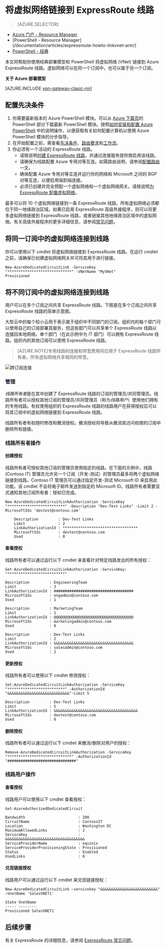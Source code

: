 <properties
   pageTitle="使用经典部署模型和 PowerShell 将虚拟网络链接到 ExpressRoute 线路 | Azure"
   description="本文档概述如何使用经典部署模型和 PowerShell 将虚拟网络 (VNet) 链接到 ExpressRoute 线路。"
   services="expressroute"
   documentationCenter="na"
   authors="ganesr"
   manager="carmonm"
   editor=""
   tags="azure-service-management"/>
<tags
   ms.service="expressroute"
   ms.devlang="na"
   ms.topic="article"
   ms.tgt_pltfrm="na"
   ms.workload="infrastructure-services"
   ms.date="10/10/2016"
   wacn.date="10/31/2016"
   ms.author="ganesr" />



# 将虚拟网络链接到 ExpressRoute 线路

> [AZURE.SELECTOR]
- [Azure 门户 - Resource Manager](/documentation/articles/expressroute-howto-linkvnet-portal-resource-manager/)
- [PowerShell - Resource Manager] (/documentation/articles/expressroute-howto-linkvnet-arm/)  
- [PowerShell - 经典](/documentation/articles/expressroute-howto-linkvnet-classic/)



本文将帮助你使用经典部署模型和 PowerShell 将虚拟网络 (VNet) 链接到 Azure ExpressRoute 线路。虚拟网络可以在同一个订阅中，也可以属于另一个订阅。

**关于 Azure 部署模型**

[AZURE.INCLUDE [vpn-gateway-clasic-rm](../../includes/vpn-gateway-classic-rm-include.md)]

## 配置先决条件

1. 你需要最新版本的 Azure PowerShell 模块。可以从 [Azure 下载页](/downloads/)的 PowerShell 部分下载最新 PowerShell 模块。按照[如何安装和配置 Azure PowerShell](/documentation/articles/powershell-install-configure/) 中的说明操作，以便获取有关如何配置计算机以使用 Azure PowerShell 模块的分步指导。
2. 在开始配置之前，需查看[先决条件](/documentation/articles/expressroute-prerequisites/)、[路由要求](/documentation/articles/expressroute-routing/)和[工作流](/documentation/articles/expressroute-workflows/)。
3. 你必须有一个活动的 ExpressRoute 线路。 
	- 请按说明[创建 ExpressRoute 线路](/documentation/articles/expressroute-howto-circuit-classic/)，并通过连接服务提供商启用该线路。
	- 请确保为线路配置 Azure 专用对等互连。如需路由说明，请参阅[配置路由](/documentation/articles/expressroute-howto-routing-classic/)一文。 
	- 确保配置 Azure 专用对等互连并运行你的网络和 Microsoft 之间的 BGP 对等互连，以便启用端到端连接。
    - 必须已创建并完全预配一个虚拟网络和一个虚拟网络网关。请按说明[为 ExpressRoute 配置虚拟网络](/documentation/articles/expressroute-howto-vnet-portal-classic/)。

最多可以将 10 个虚拟网络链接到一条 ExpressRoute 线路。所有虚拟网络必须都位于同一地缘政治区域。如果已启用 ExpressRoute 高级外接程序，则可以将更多虚拟网络链接到 ExpressRoute 线路，或者链接其他地缘政治区域中的虚拟网络。有关高级外接程序的更多详细信息，请参阅[常见问题](/documentation/articles/expressroute-faqs/)。

## 将同一订阅中的虚拟网络连接到线路

你可以使用以下 cmdlet 将虚拟网络链接到 ExpressRoute 线路。在运行 cmdlet 之前，请确保已创建虚拟网络网关并可将其用于进行链接。

	New-AzureDedicatedCircuitLink -ServiceKey "*****************************" -VNetName "MyVNet"
	Provisioned

## 将不同订阅中的虚拟网络连接到线路

用户可以在多个订阅之间共享 ExpressRoute 线路。下图是在多个订阅之间共享 ExpressRoute 线路的简单示意图。

大型云中的每个较小云用于表示属于组织中不同部门的订阅。组织内的每个部门可以使用自己的订阅部署其服务，但这些部门可以共享单个 ExpressRoute 线路以连接回本地网络。单个部门（在此示例中为 IT 部门）可以拥有 ExpressRoute 线路。组织内的其他订阅可以使用 ExpressRoute 线路。

>[AZURE.NOTE]专用线路的连接和带宽费用将应用于 ExpressRoute 线路所有者。所有虚拟网络共享相同的带宽。

![跨订阅连接](./media/expressroute-howto-linkvnet-classic/cross-subscription.png)

### 管理

*线路所有者*是在其中创建了 ExpressRoute 线路的订阅的管理员/共同管理员。线路所有者可以授权其他订阅的管理员/共同管理员（称为*线路用户*）使用他们拥有的专用线路。有权使用组织的 ExpressRoute 线路的线路用户在获得授权后可以将其订阅中的虚拟网络链接到 ExpressRoute 线路。

线路所有者有权随时修改和撤消授权。撤消授权将导致从撤消其访问权限的订阅中删除所有链接。

### 线路所有者操作 

#### 创建授权

线路所有者可授权其他订阅的管理员使用指定的线路。在下面的示例中，线路 (Contoso IT) 管理员允许另一个订阅（开发-测试）的管理员最多将两个虚拟网络链接到线路。Contoso IT 管理员可以通过指定开发-测试 Microsoft ID 来启用此功能。该 cmdlet 不会将电子邮件发送到指定的 Microsoft ID。线路所有者需要显式通知其他订阅所有者：授权已完成。

	New-AzureDedicatedCircuitLinkAuthorization -ServiceKey "**************************" -Description "Dev-Test Links" -Limit 2 -MicrosoftIds 'devtest@contoso.com'
		
		Description         : Dev-Test Links 
		Limit               : 2 
		LinkAuthorizationId : ********************************** 
		MicrosoftIds        : devtest@contoso.com 
		Used                : 0

#### 查看授权

线路所有者可以通过运行以下 cmdlet 来查看针对特定线路发出的所有授权：

	Get-AzureDedicatedCircuitLinkAuthorization -ServiceKey: "**************************"
	
	Description         : EngineeringTeam 
	Limit               : 3 
	LinkAuthorizationId : #################################### 
	MicrosoftIds        : engadmin@contoso.com 
	Used                : 1 
	
	Description         : MarketingTeam 
	Limit               : 1 
	LinkAuthorizationId : @@@@@@@@@@@@@@@@@@@@@@@@@@@@@@@@@@@@ 
	MicrosoftIds        : marketingadmin@contoso.com 
	Used                : 0 
	
	Description         : Dev-Test Links 
	Limit               : 2 
	LinkAuthorizationId : &&&&&&&&&&&&&&&&&&&&&&&&&&&&&&&&&&&& 
	MicrosoftIds        : salesadmin@contoso.com 
	Used                : 2 
	

#### 更新授权

线路所有者可以使用以下 cmdlet 修改授权：

	Set-AzureDedicatedCircuitLinkAuthorization -ServiceKey "**************************" -AuthorizationId "&&&&&&&&&&&&&&&&&&&&&&&&&&&&"-Limit 5
		
	Description         : Dev-Test Links 
	Limit               : 5 
	LinkAuthorizationId : &&&&&&&&&&&&&&&&&&&&&&&&&&&&&&&&&&&&&& 
	MicrosoftIds        : devtest@contoso.com 
	Used                : 0


#### 删除授权

线路所有者可以通过运行以下 cmdlet 来撤消/删除对用户的授权：

	Remove-AzureDedicatedCircuitLinkAuthorization -ServiceKey "*****************************" -AuthorizationId "###############################"


### 线路用户操作

#### 查看授权

线路用户可以使用以下 cmdlet 查看授权：

	Get-AzureAuthorizedDedicatedCircuit
		
	Bandwidth                        : 200
	CircuitName                      : ContosoIT
	Location                         : Washington DC
	MaximumAllowedLinks              : 2
	ServiceKey                       : &&&&&&&&&&&&&&&&&&&&&&&&&&&&&&&&&&&&
	ServiceProviderName              : equinix
	ServiceProviderProvisioningState : Provisioned
	Status                           : Enabled
	UsedLinks                        : 0

#### 兑现链接授权

线路用户可以通过运行以下 cmdlet 来兑现链接授权：

	New-AzureDedicatedCircuitLink –servicekey "&&&&&&&&&&&&&&&&&&&&&&&&&&" –VnetName 'SalesVNET1'

	State VnetName
	----- --------
	Provisioned SalesVNET1

## 后续步骤

有关 ExpressRoute 的详细信息，请参阅 [ExpressRoute 常见问题](/documentation/articles/expressroute-faqs/)。

<!---HONumber=Mooncake_0104_2016-->